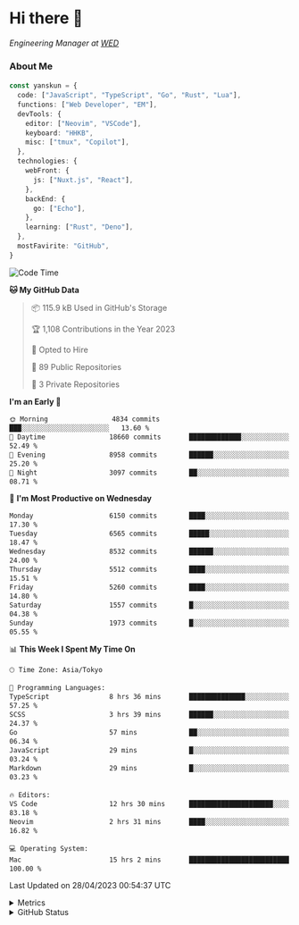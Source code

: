 # Hi there&nbsp;:wave:

<!-- ![Alt text](https://spotify-recently-played-readme.vercel.app/api?user=31kynbuubkiu3r4qh4hjuaglhfay) -->

_Engineering Manager at [WED](https://github.com/wedinc)_

### About Me

```ts
const yanskun = {
  code: ["JavaScript", "TypeScript", "Go", "Rust", "Lua"],
  functions: ["Web Developer", "EM"],
  devTools: {
    editor: ["Neovim", "VSCode"],
    keyboard: "HHKB",
    misc: ["tmux", "Copilot"],
  },
  technologies: {
    webFront: {
      js: ["Nuxt.js", "React"],
    },
    backEnd: {
      go: ["Echo"],
    },
    learning: ["Rust", "Deno"],
  },
  mostFavirite: "GitHub",
}
```

<!--START_SECTION:waka-->
![Code Time](http://img.shields.io/badge/Code%20Time-283%20hrs%2046%20mins-blue)

**🐱 My GitHub Data** 

> 📦 115.9 kB Used in GitHub's Storage 
 > 
> 🏆 1,108 Contributions in the Year 2023
 > 
> 💼 Opted to Hire
 > 
> 📜 89 Public Repositories 
 > 
> 🔑 3 Private Repositories 
 > 
**I'm an Early 🐤** 

```text
🌞 Morning                4834 commits        ███░░░░░░░░░░░░░░░░░░░░░░   13.60 % 
🌆 Daytime                18660 commits       █████████████░░░░░░░░░░░░   52.49 % 
🌃 Evening                8958 commits        ██████░░░░░░░░░░░░░░░░░░░   25.20 % 
🌙 Night                  3097 commits        ██░░░░░░░░░░░░░░░░░░░░░░░   08.71 % 
```
📅 **I'm Most Productive on Wednesday** 

```text
Monday                   6150 commits        ████░░░░░░░░░░░░░░░░░░░░░   17.30 % 
Tuesday                  6565 commits        █████░░░░░░░░░░░░░░░░░░░░   18.47 % 
Wednesday                8532 commits        ██████░░░░░░░░░░░░░░░░░░░   24.00 % 
Thursday                 5512 commits        ████░░░░░░░░░░░░░░░░░░░░░   15.51 % 
Friday                   5260 commits        ████░░░░░░░░░░░░░░░░░░░░░   14.80 % 
Saturday                 1557 commits        █░░░░░░░░░░░░░░░░░░░░░░░░   04.38 % 
Sunday                   1973 commits        █░░░░░░░░░░░░░░░░░░░░░░░░   05.55 % 
```


📊 **This Week I Spent My Time On** 

```text
🕑︎ Time Zone: Asia/Tokyo

💬 Programming Languages: 
TypeScript               8 hrs 36 mins       ██████████████░░░░░░░░░░░   57.25 % 
SCSS                     3 hrs 39 mins       ██████░░░░░░░░░░░░░░░░░░░   24.37 % 
Go                       57 mins             ██░░░░░░░░░░░░░░░░░░░░░░░   06.34 % 
JavaScript               29 mins             █░░░░░░░░░░░░░░░░░░░░░░░░   03.24 % 
Markdown                 29 mins             █░░░░░░░░░░░░░░░░░░░░░░░░   03.23 % 

🔥 Editors: 
VS Code                  12 hrs 30 mins      █████████████████████░░░░   83.18 % 
Neovim                   2 hrs 31 mins       ████░░░░░░░░░░░░░░░░░░░░░   16.82 % 

💻 Operating System: 
Mac                      15 hrs 2 mins       █████████████████████████   100.00 % 
```


 Last Updated on 28/04/2023 00:54:37 UTC
<!--END_SECTION:waka-->

<details>
  <summary>Metrics</summary>
  <img src="https://github.com/yanskun/yanskun/blob/main/github-metrics.svg" alt="Metrics">
</details>

<details>
  <summary>GitHub Status</summary>
  <picture>
    <source media="(prefers-color-scheme: dark)" srcset="https://raw.githubusercontent.com/yanskun/yanskun/master/profile-summary-card-output/nord_dark/0-profile-details.svg">
   <img src="https://raw.githubusercontent.com/yanskun/yanskun/master/profile-summary-card-output/default/0-profile-details.svg">
  </picture>
  <br>
  <picture>
    <source media="(prefers-color-scheme: dark)" srcset="https://raw.githubusercontent.com/yanskun/yanskun/master/profile-summary-card-output/nord_dark/1-repos-per-language.svg">
   <img src="https://raw.githubusercontent.com/yanskun/yanskun/master/profile-summary-card-output/default/1-repos-per-language.svg">
  </picture>
  <picture>
    <source media="(prefers-color-scheme: dark)" srcset="https://raw.githubusercontent.com/yanskun/yanskun/master/profile-summary-card-output/nord_dark/2-most-commit-language.svg">
   <img src="https://raw.githubusercontent.com/yanskun/yanskun/master/profile-summary-card-output/default/2-most-commit-language.svg">
  </picture>
  <br>
  <picture>
    <source media="(prefers-color-scheme: dark)" srcset="https://raw.githubusercontent.com/yanskun/yanskun/master/profile-summary-card-output/nord_dark/3-stats.svg">
   <img src="https://raw.githubusercontent.com/yanskun/yanskun/master/profile-summary-card-output/default/3-stats.svg">
  </picture>
  <picture>
    <source media="(prefers-color-scheme: dark)" srcset="https://raw.githubusercontent.com/yanskun/yanskun/master/profile-summary-card-output/nord_dark/4-productive-time.svg">
   <img src="https://raw.githubusercontent.com/yanskun/yanskun/master/profile-summary-card-output/default/4-productive-time.svg">
  </picture>
</details>

